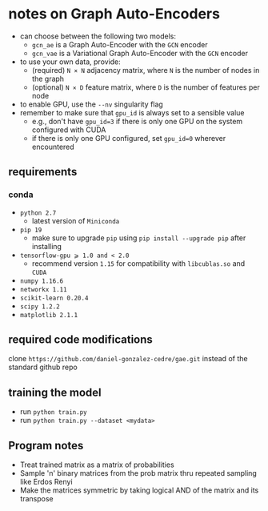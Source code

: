 #   notes on Graph Auto-Encoders
- can choose between the following two models:
    - `gcn_ae` is a Graph Auto-Encoder with the `GCN` encoder
    - `gcn_vae` is a Variational Graph Auto-Encoder with the `GCN` encoder
- to use your own data, provide:
    - (required) `N × N` adjacency matrix, where `N` is the number of nodes in the graph
    - (optional) `N × D` feature matrix, where `D` is the number of features per node
- to enable GPU, use the `--nv` singularity flag
- remember to make sure that `gpu_id` is always set to a sensible value
    - e.g., don't have `gpu_id=3` if there is only one GPU on the system configured with CUDA
    - if there is only one GPU configured, set `gpu_id=0` wherever encountered

##  requirements
### conda
- `python 2.7`
    - latest version of `Miniconda`
- `pip 19`
    - make sure to upgrade `pip` using `pip install --upgrade pip` after installing
- `tensorflow-gpu ⩾ 1.0 and < 2.0`
    - recommend version `1.15` for compatibility with `libcublas.so` and `CUDA`
- `numpy 1.16.6`
- `networkx 1.11`
- `scikit-learn 0.20.4`
- `scipy 1.2.2`
- `matplotlib 2.1.1`

##  required code modifications
clone `https://github.com/daniel-gonzalez-cedre/gae.git` instead of the standard github repo

##  training the model
- run `python train.py`
- run `python train.py --dataset <mydata>`


## Program notes
- Treat trained matrix as a matrix of probabilities
- Sample 'n' binary matrices from the prob matrix thru repeated sampling like Erdos Renyi
- Make the matrices symmetric by taking logical AND of the matrix and its transpose